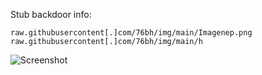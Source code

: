 Stub backdoor info:  
```
raw.githubusercontent[.]com/76bh/img/main/Imagenep.png
raw.githubusercontent[.]com/76bh/img/main/h
```

![Screenshot](https://raw.githubusercontent.com/Cryakl/Ultimate-RAT-Collection/refs/heads/main/NeptuneRat/NeptuneRAT%20V5.1/Screenshot.png)
